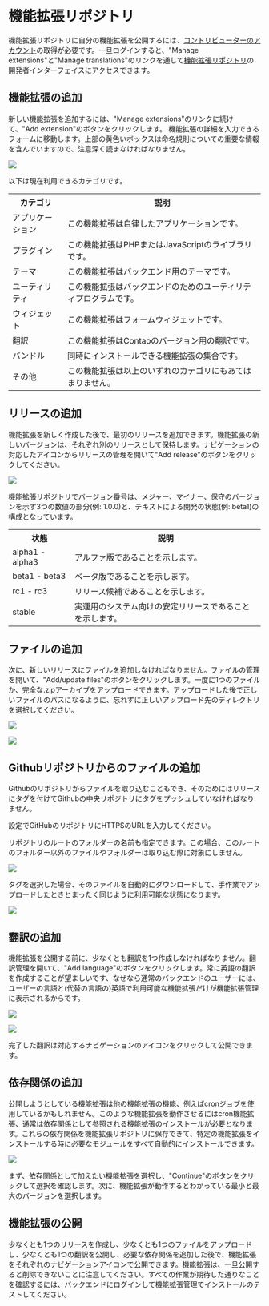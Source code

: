 #  機能拡張リポジトリ

機能拡張リポジトリに自分の機能拡張を公開するには、[コントリビューターのアカウント][1]の取得が必要です。一旦ログインすると、"Manage extensions"と"Manage translations"のリンクを通して[機能拡張リポジトリ][2]の開発者インターフェイスにアクセスできます。


## 機能拡張の追加

新しい機能拡張を追加するには、"Manage extensions"のリンクに続けて、"Add extension"のボタンをクリックします。 機能拡張の詳細を入力できるフォームに移動します。上部の黄色いボックスは命名規則についての重要な情報を含んでいますので、注意深く読まなければなりません。

![](https://raw.github.com/contao/docs/3.2/manual/en/images/add-extension.jpg)

以下は現在利用できるカテゴリです。

<table>
<tr>
  <th>カテゴリ</th>
  <th>説明</th>
</tr>
<tr>
  <td>アプリケーション</td>
  <td>この機能拡張は自律したアプリケーションです。</td>
</tr>
<tr>
  <td>プラグイン</td>
  <td>この機能拡張はPHPまたはJavaScriptのライブラリです。</td>
</tr>
<tr>
  <td>テーマ</td>
  <td>この機能拡張はバックエンド用のテーマです。</td>
</tr>
<tr>
  <td>ユーティリティ</td>
  <td>この機能拡張はバックエンドのためのユーティリティプログラムです。</td>
</tr>
<tr>
  <td>ウィジェット</td>
  <td>この機能拡張はフォームウィジェットです。</td>
</tr>
<tr>
  <td>翻訳</td>
  <td>この機能拡張はContaoのバージョン用の翻訳です。</td>
</tr>
<tr>
  <td>バンドル</td>
  <td>同時にインストールできる機能拡張の集合です。</td>
</tr>
<tr>
  <td>その他</td>
  <td>この機能拡張は以上のいずれのカテゴリにもあてはまりません。</td>
</tr>
</table>


## リリースの追加

機能拡張を新しく作成した後で、最初のリリースを追加できます。機能拡張の新しいバージョンは、それぞれ別のリリースとして保持します。ナビゲーションの対応したアイコンからリリースの管理を開いて"Add release"のボタンをクリックしてください。

![](https://raw.github.com/contao/docs/3.2/manual/en/images/add-release.jpg)

機能拡張リポジトリでバージョン番号は、メジャー、マイナー、保守のバージョンを示す3つの数値の部分(例: 1.0.0)と、テキストによる開発の状態(例: beta1)の構成となっています。

<table>
<tr>
  <th>状態</th>
  <th>説明</th>
</tr>
<tr>
  <td>alpha1 - alpha3</td>
  <td>アルファ版であることを示します。</td>
</tr>
<tr>
  <td>beta1 - beta3</td>
  <td>ベータ版であることを示します。</td>
</tr>
<tr>
  <td>rc1 - rc3</td>
  <td>リリース候補であることを示します。</td>
</tr>
<tr>
  <td>stable</td>
  <td>実運用のシステム向けの安定リリースであることを示します。</td>
</tr>
</table>


## ファイルの追加

次に、新しいリリースにファイルを追加しなければなりません。ファイルの管理を開いて、"Add/update files"のボタンをクリックします。一度に1つのファイルか、完全な.zipアーカイブをアップロードできます。アップロードした後で正しいファイルのパスになるように、忘れずに正しいアップロード先のディレクトリを選択してください。

![](https://raw.github.com/contao/docs/3.2/manual/en/images/add-files.jpg)

![](https://raw.github.com/contao/docs/3.2/manual/en/images/edit-files.jpg)

## Githubリポジトリからのファイルの追加

Githubのリポジトリからファイルを取り込むこともでき、そのためにはリリースにタグを付けてGithubの中央リポジトリにタグをプッシュしていなければなりません。

設定でGitHubのリポジトリにHTTPSのURLを入力してください。

リポジトリのルートのフォルダーの名前も指定できます。この場合、このルートのフォルダー以外のファイルやフォルダーは取り込む際に対象にしません。

![](https://raw.github.com/contao/docs/3.2/manual/en/images/github-import.jpg)

タグを選択した場合、そのファイルを自動的にダウンロードして、手作業でアップロードしたときとまったく同じように利用可能な状態になります。

![](https://raw.github.com/contao/docs/3.2/manual/en/images/github-import-tag.jpg)

## 翻訳の追加

機能拡張を公開する前に、少なくとも翻訳を1つ作成しなければなりません。翻訳管理を開いて、"Add language"のボタンをクリックします。常に英語の翻訳を作成することが望ましいです、なぜなら通常のバックエンドのユーザーには、ユーザーの言語と(代替の言語の)英語で利用可能な機能拡張だけが機能拡張管理に表示されるからです。

![](https://raw.github.com/contao/docs/3.2/manual/en/images/add-translation.jpg)

![](https://raw.github.com/contao/docs/3.2/manual/en/images/edit-translation.jpg)

完了した翻訳は対応するナビゲーションのアイコンをクリックして公開できます。


## 依存関係の追加

公開しようとしている機能拡張は他の機能拡張の機能、例えばcronジョブを使用しているかもしれません。このような機能拡張を動作させるにはcron機能拡張、通常は依存関係として参照される機能拡張のインストールが必要となります。これらの依存関係を機能拡張リポジトリに保存できて、特定の機能拡張をインストールする時に必要なモジュールをすべて自動的にインストールできます。

![](https://raw.github.com/contao/docs/3.2/manual/en/images/add-dependency.jpg)

まず、依存関係として加えたい機能拡張を選択し、"Continue"のボタンをクリックして選択を確認します。次に、機能拡張が動作するとわかっている最小と最大のバージョンを選択します。


## 機能拡張の公開

少なくとも1つのリリースを作成し、少なくとも1つのファイルをアップロードし、少なくとも1つの翻訳を公開し、必要な依存関係を追加した後で、機能拡張をそれぞれのナビゲーションアイコンで公開できます。機能拡張は、一旦公開すると削除できないことに注意してください。すべての作業が期待した通りなことを確認するには、バックエンドにログインして機能拡張管理でインストールのテストしてください。

[1]: https://contao.org/en/register.html
[2]: https://contao.org/en/extension-list.html
